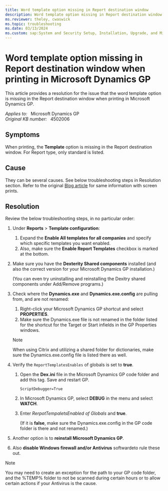 ```yaml
---
title: Word template option missing in Report destination window
description: Word template option missing in Report destination window when printing in Microsoft Dynamics GP. Provides a resolution.
ms.reviewer: theley, cwaswick
ms.topic: troubleshooting
ms.date: 03/13/2024
ms.custom: sap:System and Security Setup, Installation, Upgrade, and Migrations
---
```

# Word template option missing in Report destination window when printing in Microsoft Dynamics GP

This article provides a resolution for the issue that the word template option is missing in the Report destination window when printing in Microsoft Dynamics GP.

_Applies to:_ &nbsp; Microsoft Dynamics GP  
_Original KB number:_ &nbsp; 4502006

## Symptoms

When printing, the **Template** option is missing in the Report destination window. For Report type, only standard is listed.

## Cause

They can be several causes. See below troubleshooting steps in Resolution section. Refer to the original [Blog article](https://community.dynamics.com/blogs/post/?postid=65ce8906-8d71-481c-9318-96e5bdd7f838) for same information with screen prints.

## Resolution

Review the below troubleshooting steps, in no particular order:

1. Under **Reports** > **Template configuration**:

    1. Expand the **Enable All templates for all companies** and specify which specific templates you want enabled.
    2. Also, make sure the **Enable Report Templates** checkbox is marked at the bottom.

2. Make sure you have the **Dexterity Shared components** installed (and also the correct version for your Microsoft Dynamics GP installation.)

   (You can even try uninstalling and reinstalling the Dexitry shared components under Add/Remove programs.)

3. Check where the **Dynamics.exe** and **Dynamics.exe.config** are pulling from, and are not renamed:

    1. Right-click your Microsoft Dynamics GP shortcut and select **PROPERTIES**.
    2. Make sure the Dynamics.exe file is not renamed in the folder listed for the shortcut for the Target or Start infields in the GP Properties windows.

    > [!NOTE]
    > When using Citrix and utilizing a shared folder for dictionaries, make sure the Dynamics.exe.config file is listed there as well.

4. Verify the `ReportTemplatesEnables` of globals is set to **true**.

    1. Open the **Dex.ini** file in the Microsoft Dynamics GP code folder and add this tag. Save and restart GP.

        ```console
        ScriptDebugger=True
        ```

    2. In Microsoft Dynamics GP, select **DEBUG** in the menu and select **WATCH**.
    3. Enter *RerpotTempaletsEnabled of Globals* and **true**.

       (If it is **false**, make sure the Dynamics.exe.config in the GP code folder is there and not renamed.)

5. Another option is to **reinstall Microsoft Dynamics GP**.
6. Also **disable Windows firewall and/or Antivirus** softwardeto rule these out.

> [!NOTE]
> You may need to create an exception for the path to your GP code folder, and the %TEMP% folder to not be scanned during certain hours or to allow certain actions if your Antivirus is the cause.

